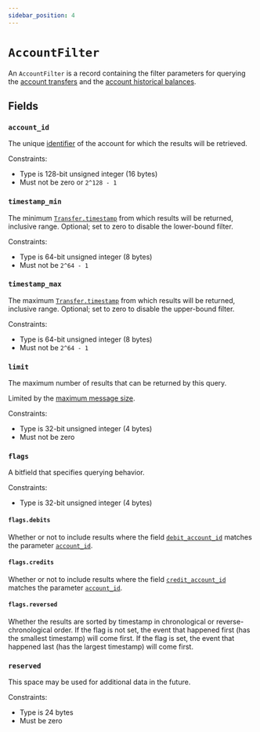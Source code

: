 ```yaml
---
sidebar_position: 4
---
```


# `AccountFilter`

An `AccountFilter` is a record containing the filter parameters for querying
the [account transfers](./requests/get_account_transfers.md)
and the [account historical balances](./requests/get_account-balance.md).

## Fields

### `account_id`

The unique [identifier](account.md#id) of the account for which the results will be retrieved.

Constraints:

- Type is 128-bit unsigned integer (16 bytes)
- Must not be zero or `2^128 - 1`

### `timestamp_min`

The minimum [`Transfer.timestamp`](transfer.md#timestamp) from which results will be returned, inclusive range.
Optional; set to zero to disable the lower-bound filter.

Constraints:

- Type is 64-bit unsigned integer (8 bytes)
- Must not be `2^64 - 1`

### `timestamp_max`

The maximum [`Transfer.timestamp`](transfer.md#timestamp) from which results will be returned, inclusive range.
Optional; set to zero to disable the upper-bound filter.

Constraints:

- Type is 64-bit unsigned integer (8 bytes)
- Must not be `2^64 - 1`

### `limit`

The maximum number of results that can be returned by this query.

Limited by the [maximum message size](./requests/README.md#batching-events).

Constraints:

- Type is 32-bit unsigned integer (4 bytes)
- Must not be zero

### `flags`

A bitfield that specifies querying behavior.

Constraints:

- Type is 32-bit unsigned integer (4 bytes)

#### `flags.debits`

Whether or not to include results where the field [`debit_account_id`](transfer.md#debit_account_id)
matches the parameter [`account_id`](#account_id).

#### `flags.credits`

Whether or not to include results where the field [`credit_account_id`](transfer.md#credit_account_id)
matches the parameter [`account_id`](#account_id).

#### `flags.reversed`

Whether the results are sorted by timestamp in chronological or reverse-chronological order. If the
flag is not set, the event that happened first (has the smallest timestamp) will come first. If the
flag is set, the event that happened last (has the largest timestamp) will come first.

### `reserved`

This space may be used for additional data in the future.

Constraints:

- Type is 24 bytes
- Must be zero
